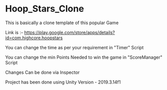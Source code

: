 # Hoop_Stars_Clone


This is basically a clone template of this popular Game

Link is :-
https://play.google.com/store/apps/details?id=com.highcore.hoopstars

You can change the time as per your requirement in "Timer" Script

You can change the min Points Needed to win the game in "ScoreManager" Script

Changes Can be done via Inspector

Project has been done using Unity Version - 2019.3.14f1
